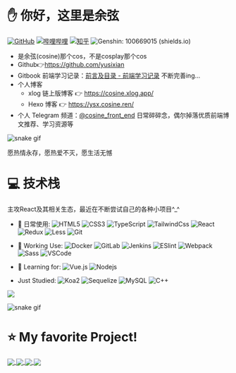 # ✋ 你好，这里是余弦

[![GitHub](https://img.shields.io/badge/dynamic/json?color=blue&label=Github&query=%24.data.totalSubs&url=https%3A%2F%2Fapi.spencerwoo.com%2Fsubstats%2F%3Fsource%3Dgithub%26queryKey%3Dyusixian)](https://github.com/yusixian) [![哔哩哔哩](https://img.shields.io/badge/dynamic/json?url=https%3A%2F%2Fapi.swo.moe%2Fstats%2Fbilibili%2F10730895&query=count&color=282c34&label=%E5%93%94%E5%93%A9%E5%93%94%E5%93%A9&labelColor=FE7398&logo=data%3Aimage%2Fpng%3Bbase64%2CiVBORw0KGgoAAAANSUhEUgAAAGAAAABgCAYAAADimHc4AAAD7ElEQVR4nO2dW9WrMBCFK6ESkFAJSKiESqgEHCABCZWAhEpAAhL2ecik5dDc%2FpXLBDLfWnlqy0xmJ5BMQnq5CIIgCIIgCIIgCIIgCEIBAHQAemYfrgCunD6wAKAHsEKxALgx+bCQD8%2FS9tmgVqeDr1lLigDgZvDhXso+K9TyTBQRwRJ8AHjntl0Flh5QRAQK%2FmKxPeayWx2OXpBNBKiHvi34b7T2MC4pAvW6twR%2FRwkRKPizBN8CgEcuESj4Lwm+BwBjahEk+H8EwJRKhOaCDzW8e1JLfkUUH1NgmR3XmHffHR1l+72BSs8d7w8U+JDAnZERQMcV+CtUi7dNqFqibB4J7vtrq7xKCuAasbTMXCL4T+5aVk6+2xHUrWdhruAR6HIJcOeu2UHI8zyAe2ytWfEdWz9PVvQ8YAmIQ5dDAB9LFsMVAv8oMO2zAGrC5WNIarRiAuKR9jYEd9pY08aa6uUzIHGRdkgKd8pY0yc1WjEBAqypDYoAG0QAZkQAZkQAZkQAZk4vANQenjsSzS3I%2FwcSbXU5jQBUkRtdf4Rar90v8kSv3+I3ffCCSpk8I%2Fw+lgDkdI%2Fv2rEp2CaiWm1AsDQLlDAD+dlFXLMeAaCSeLZdaSFE5VUQNot38cKuEeBgAsSuG0flVZBmEanbXfNQAsS0fgBYIn2fIu3%2FBBMHEyBmDXlFfA8IzeHb+Ems4WAChKykrVA9ZfsQTL57jXzRg4A5wC%2FA8N4ADiZAZwm2XjW75Qh2KOTfA0p4kygPw28OJcCVgn3nDnYo2EwEYRgGH0qAMyICMCMCMCMCMCMCMCMCMCMCfP3qwHDOQ4AAUekTk8FaBRihJnZdYbvtCGC7LvmkM63GjVDINPFrQgCq5ETXfmMzI90FXzPvfqt7x4rEu%2FZaEcCUxFvgz2zO+BUn6UkoaEEAsptiMSX5e8FoRYCN7cVgb4Vq7U%2FH50Pq4JNP7Qiw8UFnJwcK+tXy+Wj6PLEvPgHSHv5UgwA1IQIwwyFAyLJin9RoxYgAzAQIkPwNmf26busC+OIx5TDqo5nDT+F%2FSS%2F9CYzwb+No49zNy2evkYv0LywGGAXUvp6eSneycqOic0w20k7CNgKE7jJunSGLACTCxF27ylmQc98T5MQUH49swd+I0HPXslLKnT0N+wnkrTKi9JZL%2FL9i1SorMmdeQ4TQQ7OFMxIMzGD45w8nUL1im7efENZLJpgPSw0pfz0cdt4U3230Td%2FTvx2R6d2FrHhEWLkq5PELOMsRPHCPnAZGv1xJteL7jbJiaW3sB2nDvPC%2FosSYvjRQz4cJ6n7KO3rYQL7M+L6nVtfDVRAEQRAEQRAEQRAEIZ5%2FSAXmdfXaoQsAAAAASUVORK5CYII%3D&suffix=+%E5%85%B3%E6%B3%A8&cacheSeconds=3600)](https://space.bilibili.com/10730895) [![知乎](https://img.shields.io/badge/dynamic/json?url=https%3A%2F%2Fapi.swo.moe%2Fstats%2Fzhihu%2Fqi-jiu-en&query=count&color=282c34&label=%E7%9F%A5%E4%B9%8E&labelColor=0084ff&logo=zhihu&logoColor=ffffff&suffix=+%E5%85%B3%E6%B3%A8&cacheSeconds=3600)](https://www.zhihu.com/people/qi-jiu-en) ![Genshin: 100669015 (shields.io)](https://img.shields.io/badge/Genshin-100669015-blue) 

- 是余弦(cosine)那个cos，不是cosplay那个cos
- Github👉https://github.com/yusixian
- Gitbook 前端学习记录：[前言及目录 - 前端学习记录](https://book.cosine.ren/) 不断完善ing...
- 个人博客
  - xlog 链上版博客 👉 https://cosine.xlog.app/
  - Hexo 博客 👉 https://ysx.cosine.ren/
- 个人 Telegram 频道：[@cosine_front_end](https://t.me/cosine_front_end) 日常碎碎念，偶尔掉落优质前端博文推荐、学习资源等

![snake gif](https://raw.githubusercontent.com/yusixian/yusixian/output/github-contribution-grid-snake.gif)

愿热情永存，愿热爱不灭，愿生活无憾

# 💻 技术栈
主攻React及其相关生态，最近在不断尝试自己的各种小项目^_^

- 🥇 日常使用: 
![HTML5](https://img.shields.io/badge/-HTML5-E34F26?style=flat-square&logo=html5&logoColor=white) 
![CSS3](https://img.shields.io/badge/-CSS3-1572B6?style=flat-square&logo=css3) 
![TypeScript](https://img.shields.io/badge/-TypeScript-007ACC?style=flat-square&logo=typescript&logoColor=fff)
![TailwindCss](https://img.shields.io/badge/-TailwindCss-%231a202c?style=flat-square&logo=tailwind-css)
![React](https://img.shields.io/badge/-React-black?style=flat-square&logo=react) 
![Redux](https://img.shields.io/badge/-Redux-%23764abc?style=flat-square&logo=redux)
![Less](https://img.shields.io/badge/-Less-%231d365d?style=flat-square&logo=less&logoColor=fff)
![Git](https://img.shields.io/badge/-Git-black?style=flat-square&logo=git) 

- 🥈 Working Use: 
![Docker](https://img.shields.io/badge/-Docker-black?style=flat-square&logo=docker) 
![GitLab](https://img.shields.io/badge/-GitLab-FCA121?style=flat-square&logo=gitlab) 
![Jenkins](https://img.shields.io/badge/-Jenkins-black?style=flat-square&logo=Jenkins)
![ESlint](https://img.shields.io/badge/-ESLint-%234B32C3?style=flat-square&logo=eslint)
![Webpack](https://img.shields.io/badge/-Webpack-%232C3A42?style=flat-square&logo=webpack)
![Sass](https://img.shields.io/badge/-Sass-%23CC6699?style=flat-square&logo=sass&logoColor=ffffff)
![VSCode](https://img.shields.io/badge/VSCode-blue?style=flat-square&logo=visual-studio-code)

- 🥉 Learning for: 
![Vue.js](https://img.shields.io/badge/-Vue.js-%232c3e50?style=flat-square&logo=vuedotjs)
![Nodejs](https://img.shields.io/badge/-Nodejs-black?style=flat-square&logo=Node.js) 

-  Just Studied:
![Koa2](https://img.shields.io/badge/-Koa2-%23764abc?style=flat-square)
![Sequelize](https://img.shields.io/badge/-Sequelize-%23fff?style=flat-square&logo=sequelize)
![MySQL](https://img.shields.io/badge/-MySQL-black?style=flat-square&logo=mysql)
![C++](https://img.shields.io/badge/-C++-00599C?style=flat-square&logo=c)


<a href="https://github.com/yusixian">
  <img align="center" src="https://github-readme-stats.vercel.app/api?username=yusixian&count_private=true&theme=dark&show_icons=true" />
</a>

![snake gif](https://github.com/yusixian/yusixian/blob/output/github-contribution-grid-snake.gif)

# ⭐ My favorite Project!
<a href="https://github.com/dancing-team/dance-ui">
  <img align="center" src="https://github-readme-stats.vercel.app/api/pin/?username=dancing-team&repo=dance-ui&theme=dark&layout=compact" />
</a>
<a href="https://github.com/yusixian/cos_blogs">
  <img align="center" src="https://github-readme-stats.vercel.app/api/pin/?username=yusixian&repo=cos_blogs&theme=dark&layout=compact" />
</a>
<a href="https://github.com/yusixian/campus-community-backend">
  <img align="center" src="https://github-readme-stats.vercel.app/api/pin/?username=yusixian&repo=campus-community-backend&theme=dark&layout=compact" />
</a>
<a href="https://github.com/yusixian/cosine-toolbox">
  <img align="center" src="https://github-readme-stats.vercel.app/api/pin/?username=yusixian&repo=cosine-toolbox&theme=dark&layout=compact" />
</a>
